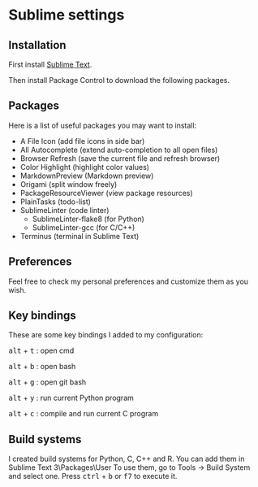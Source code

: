 # Sublime settings

## Installation
First install [Sublime Text](https://www.sublimetext.com/).

Then install Package Control to download the following packages.

## Packages
Here is a list of useful packages you may want to install:

- A File Icon (add file icons in side bar)
- All Autocomplete (extend auto-completion to all open files)
- Browser Refresh (save the current file and refresh browser)
- Color Highlight (highlight color values)
- MarkdownPreview (Markdown preview)
- Origami (split window freely)
- PackageResourceViewer (view package resources)
- PlainTasks (todo-list)
- SublimeLinter (code linter)
    - SublimeLinter-flake8 (for Python)
    - SublimeLinter-gcc (for C/C++)
- Terminus (terminal in Sublime Text)

## Preferences
Feel free to check my personal preferences and customize them as you wish.

## Key bindings
These are some key bindings I added to my configuration:

<kbd>alt</kbd> + <kbd>t</kbd> : open cmd

<kbd>alt</kbd> + <kbd>b</kbd> : open bash

<kbd>alt</kbd> + <kbd>g</kbd> : open git bash

<kbd>alt</kbd> + <kbd>y</kbd> : run current Python program

<kbd>alt</kbd> + <kbd>c</kbd> : compile and run current C program

## Build systems
I created build systems for Python, C, C++ and R.
You can add them in Sublime Text 3\Packages\User
To use them, go to Tools &rarr; Build System and select one.
Press <kbd>ctrl</kbd> + <kbd>b</kbd> or <kbd>f7</kbd> to execute it.
